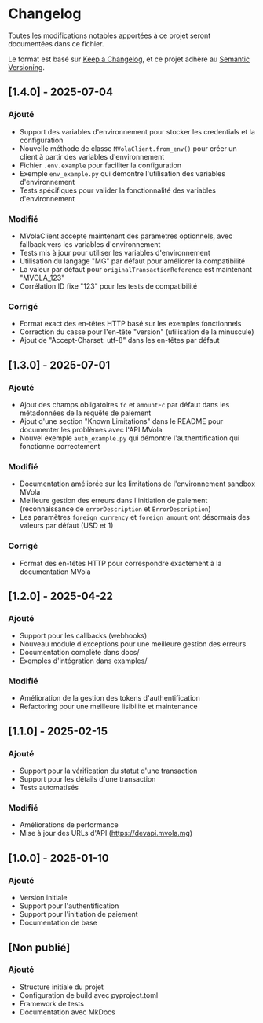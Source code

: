 # Changelog

Toutes les modifications notables apportées à ce projet seront documentées dans ce fichier.

Le format est basé sur [Keep a Changelog](https://keepachangelog.com/fr/1.0.0/),
et ce projet adhère au [Semantic Versioning](https://semver.org/spec/v2.0.0.html).

## [1.4.0] - 2025-07-04

### Ajouté
- Support des variables d'environnement pour stocker les credentials et la configuration
- Nouvelle méthode de classe `MVolaClient.from_env()` pour créer un client à partir des variables d'environnement
- Fichier `.env.example` pour faciliter la configuration
- Exemple `env_example.py` qui démontre l'utilisation des variables d'environnement
- Tests spécifiques pour valider la fonctionnalité des variables d'environnement

### Modifié
- MVolaClient accepte maintenant des paramètres optionnels, avec fallback vers les variables d'environnement
- Tests mis à jour pour utiliser les variables d'environnement
- Utilisation du langage "MG" par défaut pour améliorer la compatibilité
- La valeur par défaut pour `originalTransactionReference` est maintenant "MVOLA_123"
- Corrélation ID fixe "123" pour les tests de compatibilité

### Corrigé
- Format exact des en-têtes HTTP basé sur les exemples fonctionnels
- Correction du casse pour l'en-tête "version" (utilisation de la minuscule)
- Ajout de "Accept-Charset: utf-8" dans les en-têtes par défaut

## [1.3.0] - 2025-07-01

### Ajouté
- Ajout des champs obligatoires `fc` et `amountFc` par défaut dans les métadonnées de la requête de paiement
- Ajout d'une section "Known Limitations" dans le README pour documenter les problèmes avec l'API MVola
- Nouvel exemple `auth_example.py` qui démontre l'authentification qui fonctionne correctement

### Modifié
- Documentation améliorée sur les limitations de l'environnement sandbox MVola
- Meilleure gestion des erreurs dans l'initiation de paiement (reconnaissance de `errorDescription` et `ErrorDescription`)
- Les paramètres `foreign_currency` et `foreign_amount` ont désormais des valeurs par défaut (USD et 1)

### Corrigé
- Format des en-têtes HTTP pour correspondre exactement à la documentation MVola

## [1.2.0] - 2025-04-22

### Ajouté
- Support pour les callbacks (webhooks)
- Nouveau module d'exceptions pour une meilleure gestion des erreurs
- Documentation complète dans docs/
- Exemples d'intégration dans examples/

### Modifié
- Amélioration de la gestion des tokens d'authentification
- Refactoring pour une meilleure lisibilité et maintenance

## [1.1.0] - 2025-02-15

### Ajouté
- Support pour la vérification du statut d'une transaction
- Support pour les détails d'une transaction
- Tests automatisés

### Modifié
- Améliorations de performance
- Mise à jour des URLs d'API (https://devapi.mvola.mg)

## [1.0.0] - 2025-01-10

### Ajouté
- Version initiale
- Support pour l'authentification
- Support pour l'initiation de paiement
- Documentation de base

## [Non publié]

### Ajouté
- Structure initiale du projet
- Configuration de build avec pyproject.toml
- Framework de tests
- Documentation avec MkDocs 